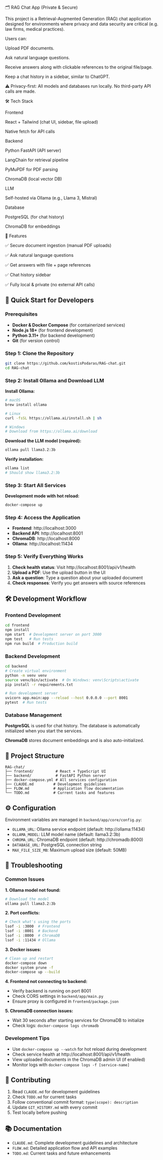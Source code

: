 🗂️ RAG Chat App (Private & Secure)

This project is a Retrieval-Augmented Generation (RAG) chat application designed for environments where privacy and data security are critical (e.g. law firms, medical practices).

Users can:

Upload PDF documents.

Ask natural language questions.

Receive answers along with clickable references to the original file/page.

Keep a chat history in a sidebar, similar to ChatGPT.

⚠️ Privacy-first: All models and databases run locally. No third-party API calls are made.

🛠 Tech Stack

Frontend

React + Tailwind (chat UI, sidebar, file upload)

Native fetch for API calls

Backend

Python FastAPI (API server)

LangChain
for retrieval pipeline

PyMuPDF
for PDF parsing

ChromaDB
(local vector DB)

LLM

Self-hosted via Ollama
(e.g., Llama 3, Mistral)

Database

PostgreSQL (for chat history)

ChromaDB for embeddings

🚀 Features

✅ Secure document ingestion (manual PDF uploads)

✅ Ask natural language questions

✅ Get answers with file + page references

✅ Chat history sidebar

✅ Fully local & private (no external API calls)

## 🚀 Quick Start for Developers

### Prerequisites

- **Docker & Docker Compose** (for containerized services)
- **Node.js 18+** (for frontend development)
- **Python 3.11+** (for backend development)
- **Git** (for version control)

### Step 1: Clone the Repository

```bash
git clone https://github.com/kostisPodaras/RAG-chat.git
cd RAG-chat
```

### Step 2: Install Ollama and Download LLM

**Install Ollama:**

```bash
# macOS
brew install ollama

# Linux
curl -fsSL https://ollama.ai/install.sh | sh

# Windows
# Download from https://ollama.ai/download
```

**Download the LLM model (required):**

```bash
ollama pull llama3.2:3b
```

**Verify installation:**

```bash
ollama list
# Should show llama3.2:3b
```

### Step 3: Start All Services

**Development mode with hot reload:**

```bash
docker-compose up
```

### Step 4: Access the Application

- **Frontend**: http://localhost:3000
- **Backend API**: http://localhost:8001
- **ChromaDB**: http://localhost:8000
- **Ollama**: http://localhost:11434

### Step 5: Verify Everything Works

1. **Check health status**: Visit http://localhost:8001/api/v1/health
2. **Upload a PDF**: Use the upload button in the UI
3. **Ask a question**: Type a question about your uploaded document
4. **Check responses**: Verify you get answers with source references

## 🛠️ Development Workflow

### Frontend Development

```bash
cd frontend
npm install
npm start  # Development server on port 3000
npm test   # Run tests
npm run build  # Production build
```

### Backend Development

```bash
cd backend
# Create virtual environment
python -m venv venv
source venv/bin/activate  # On Windows: venv\Scripts\activate
pip install -r requirements.txt

# Run development server
uvicorn app.main:app --reload --host 0.0.0.0 --port 8001
pytest  # Run tests
```

### Database Management

**PostgreSQL** is used for chat history. The database is automatically initialized when you start the services.

**ChromaDB** stores document embeddings and is also auto-initialized.

## 📁 Project Structure

```
RAG-chat/
├── frontend/          # React + TypeScript UI
├── backend/           # FastAPI Python server
├── docker-compose.yml # All services configuration
├── CLAUDE.md         # Development guidelines
├── FLOW.md           # Application flow documentation
└── TODO.md           # Current tasks and features
```

## ⚙️ Configuration

Environment variables are managed in `backend/app/core/config.py`:

- `OLLAMA_URL`: Ollama service endpoint (default: http://ollama:11434)
- `OLLAMA_MODEL`: LLM model name (default: llama3.2:3b)
- `CHROMA_URL`: ChromaDB endpoint (default: http://chromadb:8000)
- `DATABASE_URL`: PostgreSQL connection string
- `MAX_FILE_SIZE_MB`: Maximum upload size (default: 50MB)

## 🔧 Troubleshooting

### Common Issues

**1. Ollama model not found:**

```bash
# Download the model
ollama pull llama3.2:3b
```

**2. Port conflicts:**

```bash
# Check what's using the ports
lsof -i :3000  # Frontend
lsof -i :8001  # Backend
lsof -i :8000  # ChromaDB
lsof -i :11434 # Ollama
```

**3. Docker issues:**

```bash
# Clean up and restart
docker-compose down
docker system prune -f
docker-compose up --build
```

**4. Frontend not connecting to backend:**

- Verify backend is running on port 8001
- Check CORS settings in `backend/app/main.py`
- Ensure proxy is configured in `frontend/package.json`

**5. ChromaDB connection issues:**

- Wait 30 seconds after starting services for ChromaDB to initialize
- Check logs: `docker-compose logs chromadb`

### Development Tips

- Use `docker-compose up --watch` for hot reload during development
- Check service health at http://localhost:8001/api/v1/health
- View uploaded documents in the ChromaDB admin UI (if enabled)
- Monitor logs with `docker-compose logs -f [service-name]`

## 🤝 Contributing

1. Read `CLAUDE.md` for development guidelines
2. Check `TODO.md` for current tasks
3. Follow conventional commit format: `type(scope): description`
4. Update `GIT_HISTORY.md` with every commit
5. Test locally before pushing

## 📚 Documentation

- `CLAUDE.md`: Complete development guidelines and architecture
- `FLOW.md`: Detailed application flow and API examples
- `TODO.md`: Current tasks and future enhancements
